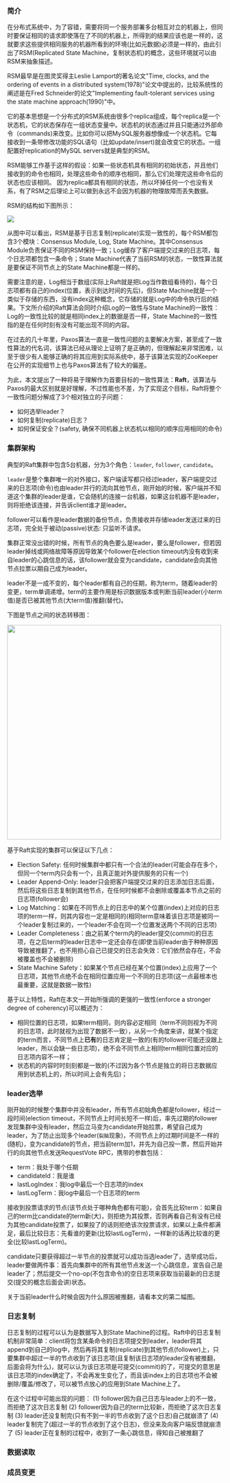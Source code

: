 ### 简介
在分布式系统中，为了容错，需要将同一个服务部署多台相互对立的机器上，但同时要保证相同的请求即使落在了不同的机器上，所得到的结果应该也是一样的，这就要求这些提供相同服务的机器所看到的环境(比如元数据)必须是一样的，由此引出了RSM(Replicated State Machine，复制状态机)的概念，这些环境就可以由RSM来抽象描述。

RSM最早是在图灵奖得主Leslie Lamport的著名论文"Time, clocks, and the ordering of events in a distributed system(1978)"论文中提出的，比较系统性的阐述是在Fred Schneider的论文"Implementing fault-tolerant services using the state machine approach(1990)"中。

它的基本思想是一个分布式的RSM系统由很多个replica组成，每个replica是一个状态机，它的状态保存在一组状态变量中。状态机的状态通过并且只能通过外部命令（commands)来改变。比如你可以把MySQL服务器想像成一个状态机。它每接收到一条带修改功能的SQL语句（比如update/insert)就会改变它的状态。一组配置好replication的MySQL servers就是典型的RSM。

RSM能够工作基于这样的假设：如果一些状态机具有相同的初始状态，并且他们接收到的命令也相同，处理这些命令的顺序也相同，那么它们处理完这些命令后的状态也应该相同。 因为replica都具有相同的状态，所以坏掉任何一个也没有关系，有了RSM之后理论上可以做到永远不会因为机器的物理故障而丢失数据。

RSM的结构如下图所示：

<img src="https://github.com/zxhcodes/distributed-computing-course/blob/master/3_coordination/imgs/raft_rsm.png"/>

从图中可以看出，RSM是基于日志复制(replicate)实现一致性的，每个RSM都包含3个模块：Consensus Module, Log, State Machine。其中Consensus Module负责保证不同的RSM保持一致；Log缓存了客户端提交过来的日志项，每个日志项都包含一条命令；State Machine代表了当前RSM的状态，一致性算法就是要保证不同节点上的State Machine都是一样的。

需要注意的是，Log相当于数组(实际上Raft就是把Log当作数组看待的)，每个日志项都有自己的index(位置，表示到达时间的先后)，但State Machine就是一个类似于存储的东西，没有index这种概念，它存储的就是Log中的命令执行后的结果。下文所介绍的Raft算法会同时介绍Log的一致性与State Machine的一致性：Log的一致性比较的就是相同index上的数据是否一样，State Machine的一致性指的是在任何时刻有没有可能出现不同的内容。

在过去的几十年里，Paxos算法一直是一致性问题的主要解决方案，甚至成了一致性算法的代名词，该算法已经从理论上证明了是正确的，但理解起来非常困难，以至于很少有人能够正确的将其应用到实际系统中，基于该算法实现的ZooKeeper在公开的实现细节上也与Paxos算法有了较大的偏差。

为此，本文提出了一种将易于理解作为首要目标的一致性算法：**Raft**，该算法与Paxos的最大区别就是好理解，不过性能也不差，为了实现这个目标，Raft将整个一致性问题分解成了3个相对独立的子问题：
- 如何选举leader？
- 如何复制(replicate)日志？
- 如何保证安全？(safety, 确保不同机器上状态机以相同的顺序应用相同的命令)

### 集群架构
典型的Raft集群中包含5台机器，分为3个角色：`leader`, `follower`, `candidate`。

`leader`是整个集群唯一的对外接口，客户端读写都只经过leader，客户端提交过来的日志项(命令)也由leader并行的流向其他节点，刚开始的时候，客户端并不知道这个集群的leader是谁，它会随机的连接一台机器，如果这台机器不是leader，则将拒绝该连接，并告诉client谁才是leader。

follower可以看作是leader数据的备份节点，负责接收并存储leader发送过来的日志项，完全处于被动(passive)状态: 只监听不请求。

集群正常没出错的时候，所有节点的角色要么是leader，要么是follower，但若因leader掉线或网络故障等原因导致某个follower在election timeout内没有收到来自leader的心跳信息的话，该follower就会变为candidate，candidate会向其他节点拉票以期自己成为leader。

leader不是一成不变的，每个leader都有自己的任期，称为term，随着leader的变更，term单调递增。term的主要作用是标识数据版本或判断当前leader(小term值)是否已被其他节点(大term值)推翻(替代)。

下图是节点之间的状态转移图：

<img src="https://github.com/zxhcodes/distributed-computing-course/blob/master/3_coordination/imgs/raft_status.png" width="500px"/>


基于Raft实现的集群可以保证以下几点：
- Election Safety: 任何时候集群中都只有一个合法的leader(可能会存在多个，但同一个term内只会有一个，且真正能对外提供服务的只有一个)
- Leader Append-Only: leader只会把客户端提交过来的日志添加日志后面，然后将这些日志复制到其他节点，在任何时候都不会删除或覆盖本节点之前的日志项(follower会)
- Log Matching：如果在不同节点上的日志中的某个位置(index)上对应的日志项的term一样，则其内容也一定是相同的(相同term意味着该日志项是被同一个leader复制过来的，一个leader不会在同一个位置发送两个不同的日志项)
- Leader Completeness：由之前某个term内的leader提交(commit)的日志项，在之后term的leader日志中一定还会存在(即使当前leader由于种种原因导致被推翻了，也不用担心自己已提交的日志会失效：它们依然会存在，不会被覆盖也不会被删除)
- State Machine Safety：如果某个节点已经在某个位置(index)上应用了一个日志项，其他节点绝不会在相同位置应用一个不同的日志项(这一点最根本也最重要，这就是数据一致性)

基于以上特性，Raft在本文一开始所强调的更强的一致性(enforce a stronger degree of coherency)可以概述为：
- 相同位置的日志项，如果term相同，则内容必定相同（term不同则视为不同的日志项，此时就视为出现了数据不一致），从另一个角度来讲，就某个指定的term而言，不同节点上**已有**的日志肯定是一致的(有的follower可能还没跟上leader，所以会缺一些日志项)，绝不会不同节点上相同term相同位置对应的日志项内容不一样；
- 状态机的内容时时刻刻都是一致的(不过因为各个节点是独立的将日志数据应用到状态机上的，所以时间上会有先后)；


### leader选举
刚开始的时候整个集群中并没有leader，所有节点初始角色都是follower，经过一段时间(election timeout，不同节点上时间长短不一样)后，率先过期的follower发现集群中没有leader，然后立马变为candidate开始拉票，希望自己成为leader，为了防止出现多个leader(`裂脑`现象)，不同节点上的过期时间是不一样的(随机)，变为candidate的节点，把当前term加1，并先为自己投一票，然后开始并行的向其他节点发送RequestVote RPC，携带的参数包括：
- term：我处于哪个任期
- candidateId：我是谁
- lastLogIndex：我log中最后一个日志项的index
- lastLogTerm：我log中最后一个日志项的term

接收到投票请求的节点(该节点处于哪种角色都有可能)，会首先比较term：如果自己的term比candidate的term新(大)，则拒绝为其投票，否则再看自己有没有已经为其他candidate投票了，如果投了的话则拒绝该次投票请求，如果以上条件都满足，最后比较日志：先看谁的更新(比较lastLogTerm)，一样新的话再比较谁的更全(比较lastLogTerm)。

candidate只要获得超过一半节点的投票就可以成功当选leader了，选举成功后，leader要做两件事：首先向集群中的所有其他节点发送一个心跳信息，宣告自己是leader了；然后提交一个no-op(不包含命令)的空日志项来获取当前最新的日志提交(提交的概念后面会讲)状态。

关于当前leader什么时候会因为什么原因被推翻，请看本文的第二幅图。

### 日志复制
日志复制的过程可以认为是数据写入到State Machine的过程。Raft中的日志复制机制非常简单：client将包含某条命令的日志项提交到leader，leader将其append到自己的log中，然后再将其复制(replicate)到其他节点(follower)上，只要集群中超过一半的节点收到了该日志项(且复制该日志项的leader没有被推翻，后面会将为什么)，就可以认为该日志项是可提交(commit)的了，可提交的意思是该日志项的index确定了，不会再发生变化了，而且该index上的日志项也不会被删除/覆盖/修改了，可以被节点放心的应用到State Machine上了。

在这个过程中可能出现的问题：
(1) follower因为自己日志与leader上的不一致，而拒绝了这次日志复制
(2) follower因为自己的term比较新，而拒绝了这次日志复制
(3) leader还没复制完(只有不到一半的节点收到了这个日志)自己就崩溃了
(4) leader复制完了(超过一半的节点收到了这个日志)，但没来及向客户端反馈就崩溃了
(5) leader正在复制的过程中，收到了一条心跳信息，得知自己被推翻了

### 数据读取


### 成员变更